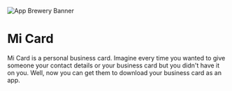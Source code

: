 ![App Brewery Banner](https://github.com/londonappbrewery/Images/blob/master/AppBreweryBanner.png)

# Mi Card


Mi Card is a personal business card. Imagine every time you wanted to give someone your contact details or your business card but you didn't have it on you. Well, now you can get them to download your business card as an app.
